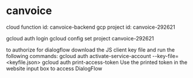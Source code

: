 # canvoice

cloud function id: canvoice-backend
gcp project id: canvoice-292621

gcloud auth login
gcloud config set project canvoice-292621

to authorize for dialogflow download the JS client key file and run the following commands:
        gcloud auth activate-service-account --key-file=<keyfile.json>
        gcloud auth print-access-token
    Use the printed token in the website input box to access DialogFlow